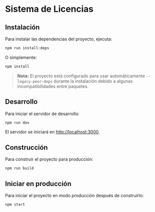 # Sistema de Licencias

## Instalación

Para instalar las dependencias del proyecto, ejecuta:

```bash
npm run install:deps
```
O simplemente:

```bash
npm install
```

> **Nota:** El proyecto está configurado para usar automáticamente `--legacy-peer-deps` durante la instalación debido a algunas incompatibilidades entre paquetes.

## Desarrollo

Para iniciar el servidor de desarrollo:

```bash
npm run dev
```

El servidor se iniciará en [http://localhost:3000](http://localhost:3000).

## Construcción

Para construir el proyecto para producción:

```bash
npm run build
```

## Iniciar en producción

Para iniciar el proyecto en modo producción después de construirlo:

```bash
npm start
```
